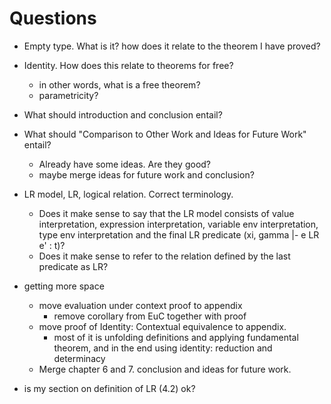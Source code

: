 # Questions

- Empty type. What is it? how does it relate to the theorem I have proved?

- Identity. How does this relate to theorems for free?
  - in other words, what is a free theorem?
  - parametricity?

- What should introduction and conclusion entail?
- What should "Comparison to Other Work and Ideas for Future Work" entail?
  - Already have some ideas. Are they good?
  - maybe merge ideas for future work and conclusion?

- LR model, LR, logical relation. Correct terminology.
  - Does it make sense to say that the LR model consists of value interpretation, expression interpretation, variable env interpretation, type env interpretation and the final LR predicate (xi, gamma |- e LR e' : t)?
  - Does it make sense to refer to the relation defined by the last predicate as LR?

- getting more space
  - move evaluation under context proof to appendix
    - remove corollary from EuC together with proof
  - move proof of Identity: Contextual equivalence to appendix.
    - most of it is unfolding definitions and applying fundamental theorem, and in the end using identity: reduction and determinacy
  - Merge chapter 6 and 7. conclusion and ideas for future work.

- is my section on definition of LR (4.2) ok?